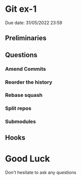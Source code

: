 # Git ex-1
Due date: 31/05/2022 23:59

 
## Preliminaries

## Questions

### Amend Commits  

### Reorder the history

### Rebase squash

### Split repos

### Submodules

## Hooks 


# Good Luck

Don't hesitate to ask any questions